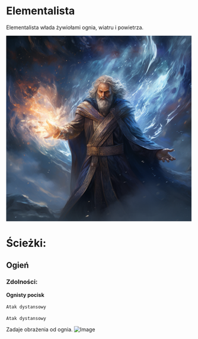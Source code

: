 # Elementalista

Elementalista włada żywiołami ognia, wiatru i powietrza.

<img src="imgs/elementalista.png" width="500">

# Ścieżki:

## Ogień

### Zdolności:

**Ognisty pocisk**

`Atak dystansowy`

`Atak dystansowy`

Zadaje obrażenia od ognia.
![Image](imgs/elementalista-ognisty-pocisk.png)
